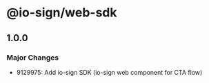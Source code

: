 # @io-sign/web-sdk

## 1.0.0

### Major Changes

- 9129975: Add io-sign SDK (io-sign web component for CTA flow)
